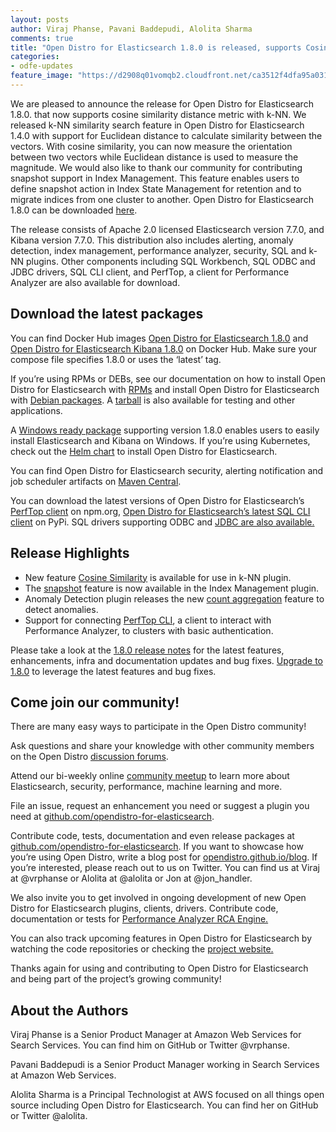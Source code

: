 ```yaml
---
layout: posts
author: Viraj Phanse, Pavani Baddepudi, Alolita Sharma
comments: true
title: "Open Distro for Elasticsearch 1.8.0 is released, supports Cosine Similarity in k-NN"
categories:
- odfe-updates
feature_image: "https://d2908q01vomqb2.cloudfront.net/ca3512f4dfa95a03169c5a670a4c91a19b3077b4/2019/03/26/open_disto-elasticsearch-logo-800x400.jpg"
---
```


We are pleased to announce the release for Open Distro for Elasticsearch 1.8.0. that now supports cosine similarity distance metric with k-NN. We released k-NN similarity search feature in Open Distro for Elasticsearch 1.4.0 with support for Euclidean distance to calculate similarity between the vectors. With cosine similarity, you can now measure the orientation between two vectors while Euclidean distance is used to measure the magnitude. We would also like to thank our community for contributing snapshot support in Index Management. This feature enables users to define snapshot action in Index State Management for retention and to migrate indices from one cluster to another. Open Distro for Elasticsearch 1.8.0 can be downloaded [here](https://opendistro.github.io/for-elasticsearch/downloads.html).

The release consists of Apache 2.0 licensed Elasticsearch version 7.7.0, and Kibana version 7.7.0. This distribution also includes alerting, anomaly detection, index management, performance analyzer, security, SQL and k-NN plugins. Other components including SQL Workbench, SQL ODBC and JDBC drivers, SQL CLI client, and PerfTop, a client for Performance Analyzer are also available for download.


## Download the latest packages

You can find Docker Hub images [Open Distro for Elasticsearch 1.8.0](https://hub.docker.com/r/amazon/opendistro-for-elasticsearch) and [Open Distro for Elasticsearch Kibana 1.8.0](https://hub.docker.com/r/amazon/opendistro-for-elasticsearch-kibana) on Docker Hub. Make sure your compose file specifies 1.8.0 or uses the ‘latest’ tag.

If you’re using RPMs or DEBs, see our documentation on how to install Open Distro for Elasticsearch with [RPMs](https://opendistro.github.io/for-elasticsearch-docs/docs/install/rpm/) and install Open Distro for Elasticsearch with [Debian packages](https://opendistro.github.io/for-elasticsearch-docs/docs/install/deb/). A [tarball](https://opendistro.github.io/for-elasticsearch-docs/docs/install/tar/) is also available for testing and other applications.

A [Windows ready package](https://opendistro.github.io/for-elasticsearch-docs/docs/install/windows/) supporting version 1.8.0 enables users to easily install Elasticsearch and Kibana on Windows.
If you’re using Kubernetes, check out the [Helm chart](https://opendistro.github.io/for-elasticsearch-docs/docs/install/helm/) to install Open Distro for Elasticsearch.

You can find Open Distro for Elasticsearch security, alerting notification and job scheduler artifacts on [Maven Central](https://mvnrepository.com/artifact/com.amazon.opendistroforelasticsearch).

You can download the latest versions of Open Distro for Elasticsearch’s [PerfTop client](https://www.npmjs.com/package/@aws/opendistro-for-elasticsearch-perftop) on npm.org, [Open Distro for Elasticsearch’s latest SQL CLI client](https://pypi.org/project/odfe-sql-cli/) on PyPi. SQL drivers supporting ODBC and [JDBC are also available.](https://d3g5vo6xdbdb9a.cloudfront.net/downloads/elasticsearch-clients/opendistro-sql-jdbc/opendistro-sql-jdbc-1.7.0.0.jar)

## Release Highlights

* New feature [Cosine Similarity](https://github.com/opendistro-for-elasticsearch/k-NN/pull/90) is available for use in k-NN plugin.
* The [snapshot](https://github.com/opendistro-for-elasticsearch/index-management/pull/135) feature is now available in the Index Management plugin.
* Anomaly Detection plugin releases the new [count aggregation](https://github.com/opendistro-for-elasticsearch/anomaly-detection-kibana-plugin/pull/169) feature to detect anomalies.
* Support for connecting [PerfTop CLI](https://opendistro.github.io/for-elasticsearch/downloads.html#PerfTop), a client to interact with Performance Analyzer, to clusters with basic authentication.

Please take a look at the [1.8.0 release notes](https://github.com/opendistro-for-elasticsearch/opendistro-build/blob/master/release-notes/opendistro-for-elasticsearch-release-notes-1.8.0.md) for the latest features, enhancements, infra and documentation updates and bug fixes. [Upgrade to 1.8.0](https://opendistro.github.io/for-elasticsearch/downloads.html) to leverage the latest features and bug fixes.


## Come join our community!

There are many easy ways to participate in the Open Distro community!

Ask questions and share your knowledge with other community members on the Open Distro [discussion forums](https://discuss.opendistrocommunity.dev/).

Attend our bi-weekly online [community meetup](https://www.meetup.com/Open-Distro-for-Elasticsearch-Meetup-Group) to learn more about Elasticsearch, security, performance, machine learning and more.

File an issue, request an enhancement you need or suggest a plugin you need at [github.com/opendistro-for-elasticsearch](https://github.com/opendistro-for-elasticsearch).

Contribute code, tests, documentation and even release packages at [github.com/opendistro-for-elasticsearch](https://github.com/opendistro-for-elasticsearch). If you want to showcase how you’re using Open Distro, write a blog post for [opendistro.github.io/blog](https://opendistro.github.io/blog). If you’re interested, please reach out to us on Twitter. You can find us at Viraj at @vrphanse or Alolita at @alolita or Jon at @jon_handler.

We also invite you to get involved in ongoing development of new Open Distro for Elasticsearch plugins, clients, drivers. Contribute code, documentation or tests for [Performance Analyzer RCA Engine.](https://github.com/opendistro-for-elasticsearch/performance-analyzer-rca)

You can also track upcoming features in Open Distro for Elasticsearch by watching the code repositories or checking the [project website.](https://opendistro.github.io/for-elasticsearch/features/comingsoon.html)

Thanks again for using and contributing to Open Distro for Elasticsearch and being part of the project’s growing community!


## About the Authors

Viraj Phanse is a Senior Product Manager at Amazon Web Services for Search Services. You can find him on GitHub or Twitter @vrphanse.

Pavani Baddepudi is a Senior Product Manager working in Search Services at Amazon Web Services.

Alolita Sharma is a Principal Technologist at AWS focused on all things open source including Open Distro for Elasticsearch. You can find her on GitHub or Twitter @alolita.
